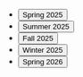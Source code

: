 <div class="content-menu">
  <ul>
    <li>
      <a style="background-color: transparent;" href="obsidian://open?vault=Codepedia&file=Content%2FSchool%2FSpring%202025">
        <button class="section-heading heading-collapse-indicator" role="button"><span class="text">Spring 2025</span></button>
      </a>
    </li>
    <li>
      <a style="background-color: transparent;" href="obsidian://open?vault=Codepedia&file=Content%2FSchool%2FSpring%202025">
        <button class="section-heading heading-collapse-indicator" role="button"><span class="text">Summer 2025</span></button>
      </a>
    </li>
    <li>
      <a style="background-color: transparent;" href="obsidian://open?vault=Codepedia&file=Content%2FSchool%2FSpring%202025">
        <button class="section-heading heading-collapse-indicator" role="button"><span class="text">Fall 2025</span></button>
      </a>
    </li>
    <li>
      <a style="background-color: transparent;" href="obsidian://open?vault=Codepedia&file=Content%2FSchool%2FSpring%202025">
        <button class="section-heading heading-collapse-indicator" role="button"><span class="text">Winter 2025</span></button>
      </a>
    </li>
    <li>
      <a style="background-color: transparent;" href="obsidian://open?vault=Codepedia&file=Content%2FSchool%2FSpring%202025">
        <button class="section-heading heading-collapse-indicator" role="button"><span class="text">Spring 2026</span></button>
      </a>
    </li>
    </ul>
</div>
